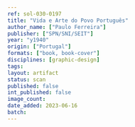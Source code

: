 ```yaml
---
ref: sol-030-0197
title: "Vida e Arte do Povo Português"
author_name: ["Paulo Ferreira"]
publisher: ["SPN/SNI/SEIT"]
year: "y1940"
origin: ["Portugal"]
formats: ["book, book-cover"]
disciplines: [graphic-design]
tags:
layout: artifact
status: scan
published: false
int_published: false
image_count:
date_added: 2023-06-16
batch:
---
```

